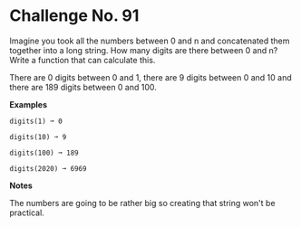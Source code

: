 # Challenge No. 91


Imagine you took all the numbers between 0 and n and concatenated them together into a long string. How many digits are there between 0 and n? Write a function that can calculate this.

There are 0 digits between 0 and 1, there are 9 digits between 0 and 10 and there are 189 digits between 0 and 100.

**Examples**

    digits(1) ➞ 0
     
    digits(10) ➞ 9
     
    digits(100) ➞ 189
     
    digits(2020) ➞ 6969

**Notes**

The numbers are going to be rather big so creating that string won't be practical.